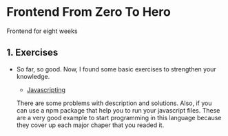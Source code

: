 # Frontend From Zero To Hero
Frontend for eight weeks

## 1. Exercises

   * So far, so good. Now, I found some basic exercises to strengthen your knowledge. 
      
      * [Javascripting](https://github.com/workshopper/javascripting)
      
      There are some problems with description and solutions. Also, if you can use a npm package that help you to run your javascript   files. These are a very good example to start programming in this language because they cover up each major chaper that you readed it.
